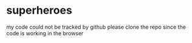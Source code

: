 # superheroes
my code could not be tracked by github please clone the repo since the code is working in the browser
